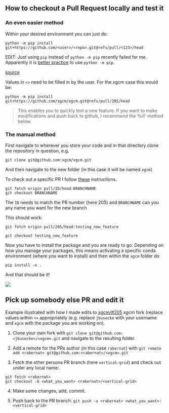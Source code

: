 ## How to checkout a Pull Request locally and test it

### An even easier method
Within your desired environment you can just do:
```
python -m pip install git+https://github.com/<user>/<repo>.git@refs/pull/<123>/head
```
EDIT: Just using `pip` instead of `python -m pip` recently failed for me. Apparently it is [better practice](https://adamj.eu/tech/2020/02/25/use-python-m-pip-everywhere/) to use `python -m pip`. 


[source](https://stackoverflow.com/questions/13561618/pip-how-to-install-a-git-pull-request)

Values in `<>` need to be filled in by the user. For the xgcm case this would be:

```
python -m pip install git+https://github.com/xgcm/xgcm.git@refs/pull/205/head

```


> This enables you to quickly test a new feature. If you want to make modifications and push back to github, I recommend the 'full' method below.

### The manual method

First navigate to wherever you store your code and in that directory clone the repository in question, e.g.
```
git clone git@github.com:xgcm/xgcm.git
```
And then navigate to the new folder (in this case it will be named `xgcm`)

To check out a specific PR I follow [these](https://docs.github.com/en/enterprise/2.15/user/articles/checking-out-pull-requests-locally) instructions. 

```
git fetch origin pull/ID/head:BRANCHNAME
git checkout BRANCHNAME
```
The `ID` needs to match the PR number (here 205) and `BRANCHNAME` can you any name you want for the new branch

This should work:
```
git fetch origin pull/205/head:testing_new_feature

git checkout testing_new_feature
```

Now you have to install the package and you are ready to go. Depending on how you manage your packages, this means activating a specific conda environment (where you want to install) and then within the `xgcm` folder do 
```
pip install -e .
```

And that should be it!

![](https://media.giphy.com/media/CjmvTCZf2U3p09Cn0h/giphy.gif)

## Pick up somebody else PR and edit it

Example illustrated with how I made edits to [xgcm/#205](https://github.com/xgcm/xgcm/pull/205) xgcm fork (replace values within `<>` appropriately (e.g. replace `jbusecke` with your username and `xgcm` with the package you are working on).

1. Clone your own fork with `git clone git@github.com:<jbusecke>/<xgcm>.git` and navigate to the resulting folder.

2. Add a remote for the PRs author (in this case `rabernat`) with `git remote add <rabernat> git@github.com:<rabernat>/<xgcm>.git`

3. Fetch the other persons PR branch (here `vertical-grid`) and check out under any local name:
```
git fetch <rabernat>
git checkout -b <what_you_want> <rabernat>/<vertical-grid>
```

4. Make some changes, add, commit. 

5. Push back to the PR branch: `git push -u <rabernat> <what_you_want>:<vertical-grid>`
